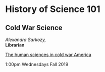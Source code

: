 # History of Science 101
## Cold War Science

*Alexandra Sarkozy,*  
**Librarian**


[The human sciences in cold war America](https://www.cambridge.org/core/journals/historical-journal/article/human-sciences-in-cold-war-america/54D00EB0C5B5B5BAAA4D567FE850D8ED)

1:00pm Wednesdays Fall 2019